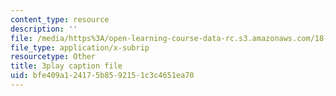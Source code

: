 ```yaml
---
content_type: resource
description: ''
file: /media/https%3A/open-learning-course-data-rc.s3.amazonaws.com/18-06sc-linear-algebra-fall-2011/bfe409a124175b8592151c3c4651ea70_Ts3o2I8_Mxc.vtt
file_type: application/x-subrip
resourcetype: Other
title: 3play caption file
uid: bfe409a1-2417-5b85-9215-1c3c4651ea70
---
```


